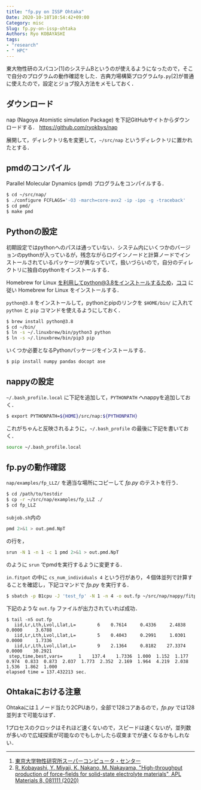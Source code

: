 ```yaml
---
title: "fp.py on ISSP Ohtaka"
Date: 2020-10-18T10:54:42+09:00
Category: misc
Slug: fp.py-on-issp-ohtaka
Authors: Ryo KOBAYASHI
tags: 
- "research"
- " HPC"
---
```


東大物性研のスパコン[1]のシステムBというのが使えるようになったので，そこで自分のプログラムの動作確認をした．古典力場構築プログラム`fp.py`[2]が普通に使えたので，設定とジョブ投入方法をメモしておく．

## ダウンロード

nap (Nagoya Atomistic simulation Package) を下記GitHubサイトからダウンロードする．
https://github.com/ryokbys/nap

展開して，ディレクトリ名を変更して，`~/src/nap` というディレクトリに置かれたとする．

## pmdのコンパイル

Parallel Molecular Dynamics (pmd) プログラムをコンパイルする．

```bash
$ cd ~/src/nap/
$ ./configure FCFLAGS='-O3 -march=core-avx2 -ip -ipo -g -traceback'
$ cd pmd/
$ make pmd
```

## Pythonの設定

初期設定ではpythonへのパスは通っていない．システム内にいくつかのバージョンのpythonが入っているが，残念ながらログインノードと計算ノードでインストールされているパッケージが異なっていて，扱いづらいので，自分のディレクトリに独自のpythonをインストールする．

Homebrew for Linux を利用してpython@3.8をインストールするため，[ココ](https://docs.brew.sh/Homebrew-on-Linux) に従い Homebrew for Linux をインストールする．

`python@3.8` をインストールして，pythonとpipのリンクを `$HOME/bin/` に入れて `python` と `pip` コマンドを使えるようにしておく．
```bash
$ brew install python@3.8
$ cd ~/bin/
$ ln -s ~/.linuxbrew/bin/python3 python
$ ln -s ~/.linuxbrew/bin/pip3 pip
```

いくつか必要となるPythonパッケージをインストールする．
```bash
$ pip install numpy pandas docopt ase
```

## nappyの設定

`~/.bash_profile.local` に下記を追加して，`PYTHONPATH` へnappyを追加しておく．
```bash
$ export PYTHONPATH=${HOME}/src/nap:${PYTHONPATH}
```
これがちゃんと反映されるように，`~/.bash_profile` の最後に下記を書いておく．
```bash
source ~/.bash_profile.local
```

## fp.pyの動作確認

`nap/examples/fp_LLZ/` を適当な場所にコピーして *fp.py* のテストを行う．

```bash
$ cd /path/to/testdir
$ cp -r ~/src/nap/examples/fp_LLZ ./
$ cd fp_LLZ
```

`subjob.sh`内の
```bash
pmd 2>&1 > out.pmd.NpT
```
の行を，
```bash
srun -N 1 -n 1 -c 1 pmd 2>&1 > out.pmd.NpT
```
のように `srun` でpmdを実行するように変更する．

`in.fitpot` の中に `cs_num_individuals 4` という行があり，４個体並列で計算することを確認し，下記コマンドで *fp.py* を実行する．
```bash
$ sbatch -p B1cpu -J 'test_fp' -N 1 -n 4 -o out.fp ~/src/nap/nappy/fitpot/fp.py --nproc=4
```

下記のような `out.fp` ファイルが出力されていれば成功．
```
$ tail -n5 out.fp
   iid,Lr,Lth,Lvol,Llat,L=        6    0.7614     0.4336     2.4838     0.0000     3.6788
   iid,Lr,Lth,Lvol,Llat,L=        5    0.4043     0.2991     1.0301     0.0000     1.7336
   iid,Lr,Lth,Lvol,Llat,L=        9    2.1364     0.8182    27.3374     0.0000    30.2921
 step,time,best,vars=      1    137.4    1.7336  1.000  1.152  1.177  0.974  0.833  0.873  2.037  1.773  2.352  2.169  1.964  4.219  2.038  1.536  1.862  1.000
elapsed time = 137.432213 sec.
```

## Ohtakaにおける注意

Ohtakaには１ノード当たり2CPUあり，全部で128コアあるので，*fp.py* では128並列まで可能なはず．

1プロセスのクロックはそれほど速くないので，スピードは速くないが，並列数が多いので広域探索が可能なのでもしかしたら収束までが速くなるかもしれない．

---

1. [東京大学物性研究所スーパーコンピュータ・センター](https://www.issp.u-tokyo.ac.jp/supercom)
2. [R. Kobayashi, Y. Miyaji, K. Nakano, M. Nakayama, "High-throughput production of force-fields for solid-state electrolyte materials", APL Materials 8, 081111 (2020)](https://aip.scitation.org/doi/10.1063/5.0015373)
